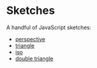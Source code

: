 # Sketches

A handful of JavaScript sketches:

* [perspective](http://ddfreyne.github.io/sketches/perspective/)
* [triangle](http://ddfreyne.github.io/sketches/triangle/)
* [iso](http://ddfreyne.github.io/sketches/iso/)
* [double triangle](http://ddfreyne.github.io/sketches/double-triangle/)
